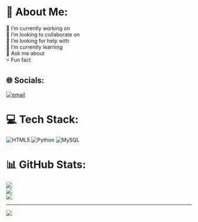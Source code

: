 # 💫 About Me:
🔭 I’m currently working on<br>👯 I’m looking to collaborate on<br>🤝 I’m looking for help with<br>🌱 I’m currently learning<br>💬 Ask me about<br>⚡ Fun fact


## 🌐 Socials:
[![email](https://img.shields.io/badge/Email-D14836?logo=gmail&logoColor=white)](mailto:leslinbennyoffical@gmail.com) 

# 💻 Tech Stack:
![HTML5](https://img.shields.io/badge/html5-%23E34F26.svg?style=for-the-badge&logo=html5&logoColor=white) ![Python](https://img.shields.io/badge/python-3670A0?style=for-the-badge&logo=python&logoColor=ffdd54) ![MySQL](https://img.shields.io/badge/mysql-4479A1.svg?style=for-the-badge&logo=mysql&logoColor=white)
# 📊 GitHub Stats:
![](https://github-readme-stats.vercel.app/api?username=leslinbennyoffical&theme=dark&hide_border=false&include_all_commits=false&count_private=false)<br/>
![](https://nirzak-streak-stats.vercel.app/?user=leslinbennyoffical&theme=dark&hide_border=false)<br/>
![](https://github-readme-stats.vercel.app/api/top-langs/?username=leslinbennyoffical&theme=dark&hide_border=false&include_all_commits=false&count_private=false&layout=compact)

---
[![](https://visitcount.itsvg.in/api?id=leslinbennyoffical&icon=0&color=0)](https://visitcount.itsvg.in)

<!-- Proudly created with GPRM ( https://gprm.itsvg.in ) -->
